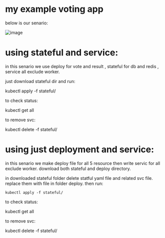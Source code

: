 
 
 # my example voting app
 

 below is our senario:

 

![image](https://github.com/zizitizi/my-devops-Roadmap/assets/123273835/bd1771cc-f488-4a55-92d3-849f4e50c280)


 
 
 
 #  using stateful and service: 

in this senario we use deploy for vote and result , stateful for db and redis , service all exclude worker.


just download stateful dir and run:


   kubectl apply -f stateful/

to check status:


   kubectl get all

to remove svc:


   kubectl delete -f stateful/





 #  using just deployment and service: 
 
 in this senario we make deploy file for all 5 resource then write servic for all exclude worker. download both stateful and deploy directory.

 in  downloaded stateful folder delete statful yaml file and related svc file. replace them with file in folder deploy. then run:
 

    kubectl apply -f stateful/

to check status:


   kubectl get all

to remove svc:


   kubectl delete -f stateful/


